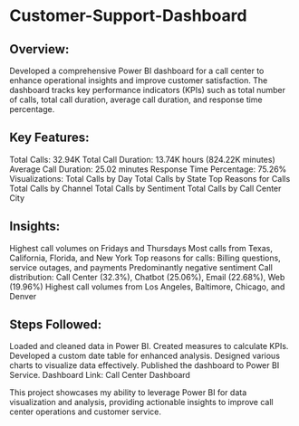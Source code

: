 # Customer-Support-Dashboard

## Overview:
Developed a comprehensive Power BI dashboard for a call center to enhance operational insights and improve customer satisfaction. The dashboard tracks key performance indicators (KPIs) such as total number of calls, total call duration, average call duration, and response time percentage.

## Key Features:

Total Calls: 32.94K
Total Call Duration: 13.74K hours (824.22K minutes)
Average Call Duration: 25.02 minutes
Response Time Percentage: 75.26%
Visualizations:
Total Calls by Day
Total Calls by State
Top Reasons for Calls
Total Calls by Channel
Total Calls by Sentiment
Total Calls by Call Center City


## Insights:

Highest call volumes on Fridays and Thursdays
Most calls from Texas, California, Florida, and New York
Top reasons for calls: Billing questions, service outages, and payments
Predominantly negative sentiment
Call distribution: Call Center (32.3%), Chatbot (25.06%), Email (22.68%), Web (19.96%)
Highest call volumes from Los Angeles, Baltimore, Chicago, and Denver


## Steps Followed:

Loaded and cleaned data in Power BI.
Created measures to calculate KPIs.
Developed a custom date table for enhanced analysis.
Designed various charts to visualize data effectively.
Published the dashboard to Power BI Service.
Dashboard Link: Call Center Dashboard

This project showcases my ability to leverage Power BI for data visualization and analysis, providing actionable insights to improve call center operations and customer service.








